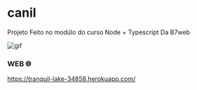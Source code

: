 # canil

Projeto Feito no modúlo do curso Node + Typescript Da B7web

  ![gif](https://github.com/FelipeNuness/canil/blob/main/gif.gif)

### WEB 🌐

https://tranquil-lake-34858.herokuapp.com/
